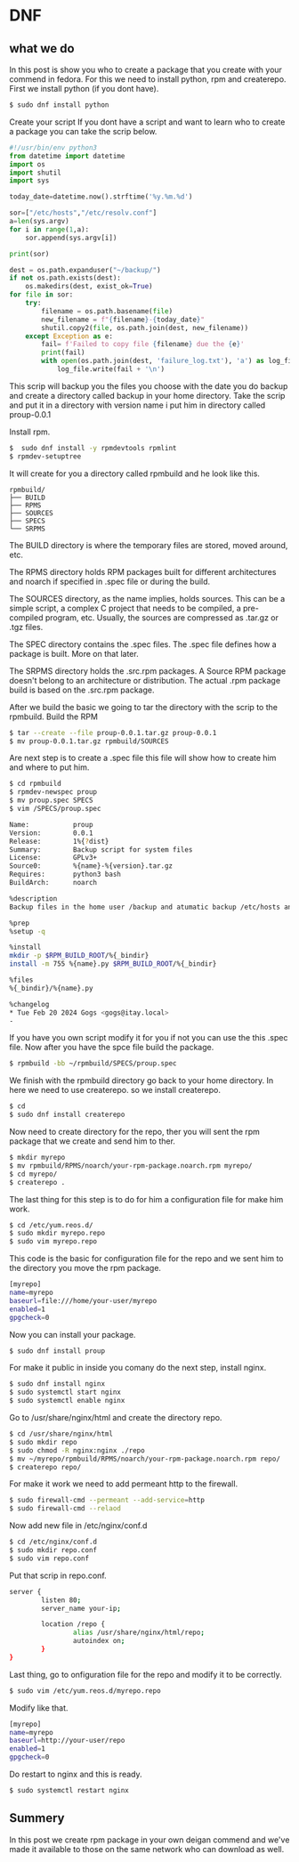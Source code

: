 # DNF
## what we do

In this post is show you who to create a package that you create with your commend in fedora.
For this we need to install python, rpm and createrepo.
First we install python (if you dont have).

```bash
$ sudo dnf install python
```

Create your script
If you dont have a script and want to learn who to create a package you can take the scrip below.

```python
#!/usr/bin/env python3
from datetime import datetime
import os
import shutil
import sys

today_date=datetime.now().strftime('%y.%m.%d')

sor=["/etc/hosts","/etc/resolv.conf"]
a=len(sys.argv)
for i in range(1,a):
    sor.append(sys.argv[i])

print(sor)

dest = os.path.expanduser("~/backup/")
if not os.path.exists(dest):
    os.makedirs(dest, exist_ok=True)
for file in sor:
    try:
        filename = os.path.basename(file)
        new_filename = f"{filename}-{today_date}"
        shutil.copy2(file, os.path.join(dest, new_filename))
    except Exception as e:
        fail= f'Failed to copy file {filename} due the {e}'
        print(fail)
        with open(os.path.join(dest, 'failure_log.txt'), 'a') as log_file:
            log_file.write(fail + '\n')
```

This scrip will backup you the files you choose with the date you do backup and create a directory called backup in your home directory.
Take the scrip and put it in a directory with version name i put him in directory called proup-0.0.1 

Install rpm.

```bash
$  sudo dnf install -y rpmdevtools rpmlint
$ rpmdev-setuptree
```

It will create for you a directory called rpmbuild and he look like this.

```
rpmbuild/
├── BUILD
├── RPMS
├── SOURCES
├── SPECS
└── SRPMS
```

The BUILD directory  is where the temporary files are stored, moved around, etc.

The RPMS directory holds RPM packages built for different architectures and noarch if specified in .spec file or during the build.

The SOURCES directory, as the name implies, holds sources. This can be a simple script, a complex C project that needs to be compiled, a pre-compiled program, etc. Usually, the sources are compressed as .tar.gz or .tgz files.

The SPEC directory contains the .spec files. The .spec file defines how a package is built. More on that later.

The SRPMS directory holds the .src.rpm packages. A Source RPM package doesn't belong to an architecture or distribution. The actual .rpm package build is based on the .src.rpm package.

After we build the basic we going to tar the directory with the scrip to the rpmbuild.
Build the RPM

```bash
$ tar --create --file proup-0.0.1.tar.gz proup-0.0.1
$ mv proup-0.0.1.tar.gz rpmbuild/SOURCES
```

Are next step is to create a .spec file this file will show how to create him and where to put him.

```bash
$ cd rpmbuild
$ rpmdev-newspec proup
$ mv proup.spec SPECS
$ vim /SPECS/proup.spec
```

```bash
Name:           proup
Version:        0.0.1
Release:        1%{?dist}
Summary:        Backup script for system files
License:        GPLv3+
Source0:        %{name}-%{version}.tar.gz
Requires:       python3 bash
BuildArch:      noarch

%description
Backup files in the home user /backup and atumatic backup /etc/hosts and /etc/rsolev.conf

%prep
%setup -q

%install
mkdir -p $RPM_BUILD_ROOT/%{_bindir}
install -m 755 %{name}.py $RPM_BUILD_ROOT/%{_bindir}

%files
%{_bindir}/%{name}.py

%changelog
* Tue Feb 20 2024 Gogs <gogs@itay.local>
-
```

If you have you own script modify it for you if not you can use the this .spec file.
Now after you have the spce file build the package.

```bash
$ rpmbuild -bb ~/rpmbuild/SPECS/proup.spec
```

We finish with the rpmbuild directory go back to your home directory.
In here we need to use createrepo. so we install createrepo.

```bash
$ cd
$ sudo dnf install createrepo
```

Now need to create directory for the repo, ther you will sent the rpm package that we create and send him to ther.

```bash
$ mkdir myrepo
$ mv rpmbuild/RPMS/noarch/your-rpm-package.noarch.rpm myrepo/
$ cd myrepo/
$ createrepo .
```

The last thing for this step is to do for him a configuration file for make him work.

```bash
$ cd /etc/yum.reos.d/
$ sudo mkdir myrepo.repo
$ sudo vim myrepo.repo
```

This code is the basic for configuration file for the repo and we sent him to the directory you move the rpm package.

```bash
[myrepo]
name=myrepo
baseurl=file:///home/your-user/myrepo
enabled=1
gpgcheck=0
```

Now you can install your package.

```bash
$ sudo dnf install proup
```

For make it public in inside you comany do the next step, install nginx.

```bash
$ sudo dnf install nginx
$ sudo systemctl start nginx
$ sudo systemctl enable nginx
```

Go to /usr/share/nginx/html and create the directory repo.

```bash
$ cd /usr/share/nginx/html
$ sudo mkdir repo
$ sudo chmod -R nginx:nginx ./repo
$ mv ~/myrepo/rpmbuild/RPMS/noarch/your-rpm-package.noarch.rpm repo/
$ createrepo repo/
```

For make it work we need to add permeant http to the firewall.

```bash
$ sudo firewall-cmd --permeant --add-service=http
$ sudo firewall-cmd --relaod
```

Now add new file in /etc/nginx/conf.d

```bash
$ cd /etc/nginx/conf.d
$ sudo mkdir repo.conf
$ sudo vim repo.conf
```

Put that scrip in repo.conf.

```bash
server {
        listen 80;
        server_name your-ip;

        location /repo {
                alias /usr/share/nginx/html/repo;
                autoindex on;
        }
}
```

Last thing, go to onfiguration file for the repo and modify it to be correctly.

```bash
$ sudo vim /etc/yum.reos.d/myrepo.repo
```

Modify like that.

```bash
[myrepo]
name=myrepo
baseurl=http://your-user/repo
enabled=1
gpgcheck=0
```

Do restart to nginx and this is ready.

```bash
$ sudo systemctl restart nginx
```

## Summery

In this post we create rpm package in your own deigan commend and we've made it available to those on the same network who can download as well.
